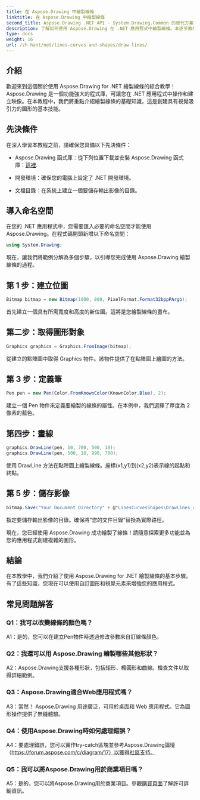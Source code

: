 ```yaml
---
title: 在 Aspose.Drawing 中繪製線條
linktitle: 在 Aspose.Drawing 中繪製線條
second_title: Aspose.Drawing .NET API - System.Drawing.Common 的替代方案
description: 了解如何使用 Aspose.Drawing 在 .NET 應用程式中繪製線條。本逐步教學將引導您完成製作精美圖形的過程。
type: docs
weight: 16
url: /zh-hant/net/lines-curves-and-shapes/draw-lines/
---
```

## 介紹

歡迎來到這個關於使用 Aspose.Drawing for .NET 繪製線條的綜合教學！ Aspose.Drawing 是一個功能強大的程式庫，可讓您在 .NET 應用程式中操作和建立映像。在本教程中，我們將重點介紹繪製線條的基礎知識，這是創建具有視覺吸引力的圖形的基本技能。

## 先決條件

在深入學習本教程之前，請確保您具備以下先決條件：

-  Aspose.Drawing 函式庫：從下列位置下載並安裝 Aspose.Drawing 函式庫：[這裡](https://releases.aspose.com/drawing/net/).

- 開發環境：確保您的電腦上設定了 .NET 開發環境。

- 文檔目錄：在系統上建立一個要儲存輸出影像的目錄。

## 導入命名空間

在您的 .NET 應用程式中，您需要匯入必要的命名空間才能使用 Aspose.Drawing。在程式碼開頭新增以下命名空間：

```csharp
using System.Drawing;
```

現在，讓我們將範例分解為多個步驟，以引導您完成使用 Aspose.Drawing 繪製線條的過程。

## 第 1 步：建立位圖

```csharp
Bitmap bitmap = new Bitmap(1000, 800, PixelFormat.Format32bppPArgb);
```

首先建立一個具有所需寬度和高度的新位圖。這將是您繪製線條的畫布。

## 第二步：取得圖形對象

```csharp
Graphics graphics = Graphics.FromImage(bitmap);
```

從建立的點陣圖中取得 Graphics 物件。該物件提供了在點陣圖上繪圖的方法。

## 第 3 步：定義筆

```csharp
Pen pen = new Pen(Color.FromKnownColor(KnownColor.Blue), 2);
```

建立一個 Pen 物件來定義要繪製的線條的屬性。在本例中，我們選擇了厚度為 2 像素的藍色。

## 第四步：畫線

```csharp
graphics.DrawLine(pen, 10, 700, 500, 10);
graphics.DrawLine(pen, 500, 10, 990, 700);
```

使用 DrawLine 方法在點陣圖上繪製線條。座標(x1,y1)到(x2,y2)表示線的起點和終點。

## 第 5 步：儲存影像

```csharp
bitmap.Save("Your Document Directory" + @"LinesCurvesShapes\DrawLines_out.png");
```

指定要儲存輸出影像的目錄。確保將“您的文件目錄”替換為實際路徑。

現在，您已經使用 Aspose.Drawing 成功繪製了線條！請隨意探索更多功能並為您的應用程式創建複雜的圖形。

## 結論

在本教學中，我們介紹了使用 Aspose.Drawing for .NET 繪製線條的基本步驟。有了這些知識，您現在可以使用自訂圖形和視覺元素來增強您的應用程式。

## 常見問題解答

### Q1：我可以改變線條的顏色嗎？

A1：是的，您可以在建立Pen物件時透過修改參數來自訂線條顏色。

### Q2：我還可以用 Aspose.Drawing 繪製哪些其他形狀？

A2：Aspose.Drawing支援各種形狀，包括矩形、橢圓形和曲線。檢查文件以取得詳細範例。

### Q3：Aspose.Drawing適合Web應用程式嗎？

A3：當然！ Aspose.Drawing 用途廣泛，可用於桌面和 Web 應用程式。它為圖形操作提供了無縫體驗。

### Q4：使用Aspose.Drawing時如何處理錯誤？

A4：要處理錯誤，您可以實作try-catch區塊並參考Aspose.Drawing論壇（https://forum.aspose.com/c/diagram/17）以獲得社區支持。

### Q5：我可以將Aspose.Drawing用於商業項目嗎？

 A5：是的，您可以將Aspose.Drawing用於商業項目。參觀[購買頁面](https://purchase.aspose.com/buy)了解許可詳細資訊。